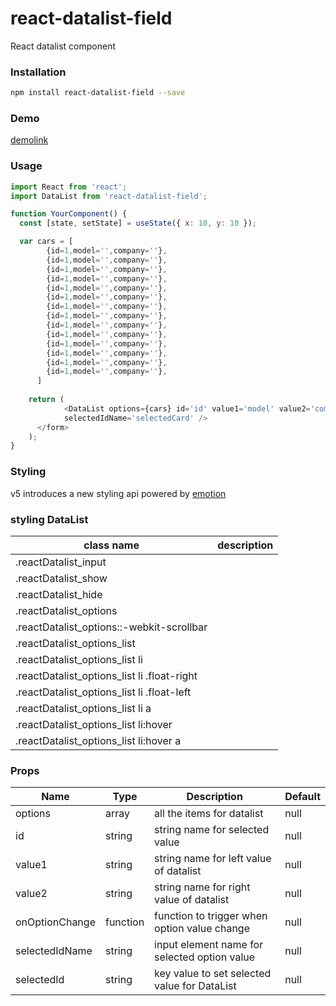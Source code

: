 # react-datalist-field

React datalist component

### Installation

```sh
npm install react-datalist-field --save
```

### Demo

[demolink](https://www.demolinkreact-datalist-field.com)

### Usage

```javascript
import React from 'react';
import DataList from 'react-datalist-field';

function YourComponent() {
  const [state, setState] = useState({ x: 10, y: 10 });

  var cars = [
        {id=1,model='',company=''},
        {id=1,model='',company=''},
        {id=1,model='',company=''},
        {id=1,model='',company=''},
        {id=1,model='',company=''},
        {id=1,model='',company=''},
        {id=1,model='',company=''},
        {id=1,model='',company=''},
        {id=1,model='',company=''},
        {id=1,model='',company=''},
        {id=1,model='',company=''},
        {id=1,model='',company=''},
        {id=1,model='',company=''},
        {id=1,model='',company=''},
      ]
    
    return (
            <DataList options={cars} id='id' value1='model' value2='company' onOptionChange={this.handleChange} selectedId=''
            selectedIdName='selectedCard' />
      </form>
    );
}
```

### Styling

v5 introduces a new styling api powered by [emotion](https://emotion.sh/)

### styling DataList
|class name                                     |description|
|----------                                     |-----------|
|.reactDatalist_input                           |           |
|.reactDatalist_show                            |           |
|.reactDatalist_hide                            |           |
|.reactDatalist_options                         |           |
|.reactDatalist_options::-webkit-scrollbar      |           |
|.reactDatalist_options_list                    |           |
|.reactDatalist_options_list li                 |           |
|.reactDatalist_options_list li .float-right    |           |
|.reactDatalist_options_list li .float-left     |           |
|.reactDatalist_options_list li a               |           |
|.reactDatalist_options_list li:hover           |           |
|.reactDatalist_options_list li:hover a         |           |


### Props

| Name           | Type     | Description                           | Default |
| ---------      | -------- | ------------------------------------- | ------- |
| options        | array    | all the items for datalist            | null    |
| id             | string   | string name for selected value        | null    |
| value1         | string   | string name for left value of datalist| null    |
| value2         | string   | string name for right value of datalist| null    |
| onOptionChange | function | function to trigger when option value change|null|
| selectedIdName | string   | input element name for selected option value|null|
| selectedId     | string   | key value to set selected value for DataList|null|
